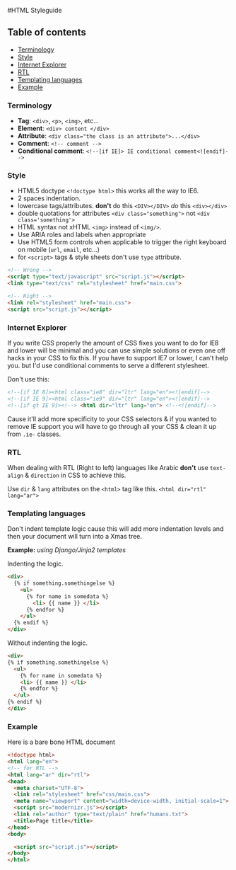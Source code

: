 #HTML Styleguide


## Table of contents

* [Terminology](#terminology)
* [Style](#style)
* [Internet Explorer](#internet-explorer)
* [RTL](#rtl)
* [Templating languages](#templating-languages)
* [Example](#example)

### Terminology

- **Tag**: `<div>`, `<p>`, `<img>`, etc...
- **Element**: `<div> content </div>`
- **Attribute**: `<div class="the class is an attribute">...</div>`
- **Comment**: `<!-- comment -->`
- **Conditional comment**: `<!--[if IE]> IE conditional comment<![endif]-->`

### Style

- HTML5 doctype `<!doctype html>` this works all the way to IE6.
- 2 spaces indentation.
- lowercase tags/attributes. **don't** do this `<DIV></DIV>` _do_ this `<div></div>`
- double quotations for attributes `<div class="something">` not `<div class='something'>`
- HTML syntax not xHTML `<img>` instead of `<img/>`.
- Use ARIA roles and labels when appropriate
- Use HTML5 form controls when applicable to trigger the right keyboard on mobile (`url`, `email`, etc...)
- for `<script>` tags & style sheets don't use `type` attribute.

```html
<!-- Wrong -->
<script type="text/javascript" src="script.js"></script>
<link type="text/css" rel="stylesheet" href="main.css">

<!-- Right -->
<link rel="stylesheet" href="main.css">
<script src="script.js"></script>
```


### Internet Explorer

If you write CSS properly the amount of CSS fixes you want to do for IE8 and lower will be minimal and you can use simple solutions or even one off hacks in your CSS to fix this. If you have to support IE7 or lower, I can't help you. but I'd use conditional comments to serve a different stylesheet.


Don't use this:

```html
<!--[if IE 8]><html class="ie8" dir="ltr" lang="en"><![endif]-->
<!--[if IE 9]><html class="ie9" dir="ltr" lang="en"><![endif]-->
<!--[if gt IE 9]><!--> <html dir="ltr" lang="en"> <!--<![endif]-->
```

Cause it'll add more specificity to your CSS selectors & if you wanted to remove IE support you will have to go through all your CSS & clean it up from `.ie-` classes.


### RTL

When dealing with RTL (Right to left) languages like Arabic **don't** use `text-align` & `direction` in CSS to achieve this.

Use `dir` & `lang` attributes on the `<html>` tag like this. `<html dir="rtl" lang="ar">`


### Templating languages
Don't indent template logic cause this will add more indentation levels and then your document will turn into a Xmas tree.

**Example:** _using Django/Jinja2 templates_

Indenting the logic.
```html
<div>
  {% if something.somethingelse %}
    <ul>
      {% for name in somedata %}
        <li> {{ name }} </li>
      {% endfor %}
    </ul>
  {% endif %}
</div>
```
Without indenting the logic.
```html
<div>
{% if something.somethingelse %}
  <ul>
    {% for name in somedata %}
    <li> {{ name }} </li>
    {% endfor %}
  </ul>
{% endif %}
</div>
```

### Example

Here is a bare bone HTML document

```html
<!doctype html>
<html lang="en">
<!-- for RTL -->
<html lang="ar" dir="rtl">
<head>
  <meta charset="UTF-8">
  <link rel="stylesheet" href="css/main.css">
  <meta name="viewport" content="width=device-width, initial-scale=1">
  <script src="modernizr.js"></script>
  <link rel="author" type="text/plain" href="humans.txt">
  <title>Page title</title>
</head>
<body>

  <script src="script.js"></script>
</body>
</html>
```
